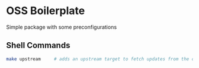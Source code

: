 # OSS Boilerplate

Simple package with some preconfigurations

## Shell Commands

```sh
make upstream     # adds an upstream target to fetch updates from the oss-boilerplate repo
```
